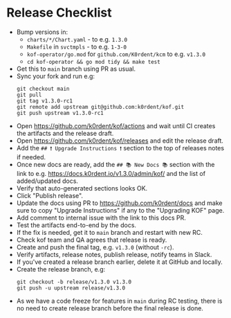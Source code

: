 # Release Checklist

* Bump versions in:
  * `charts/*/Chart.yaml` - to e.g. `1.3.0`
  * `Makefile` in `svctmpls` - to e.g. `1-3-0`
  * `kof-operator/go.mod` for `github.com/K0rdent/kcm` to e.g. `v1.3.0`
  * `cd kof-operator && go mod tidy && make test`
* Get this to `main` branch using PR as usual.
* Sync your fork and run e.g:
  ```
  git checkout main
  git pull
  git tag v1.3.0-rc1
  git remote add upstream git@github.com:k0rdent/kof.git
  git push upstream v1.3.0-rc1
  ```
* Open https://github.com/k0rdent/kof/actions and wait
  until CI creates the artifacts and the release draft.
* Open https://github.com/k0rdent/kof/releases and edit the release draft.
* Add the `## ❗ Upgrade Instructions ❗` section to the top of releases notes if needed.
* Once new docs are ready, add the `## 📚 New Docs 📚` section
  with the link to e.g. https://docs.k0rdent.io/v1.3.0/admin/kof/
  and the list of added/updated docs.
* Verify that auto-generated sections looks OK.
* Click "Publish release".
* Update the docs using PR to https://github.com/k0rdent/docs
  and make sure to copy "Upgrade Instructions" if any to the "Upgrading KOF" page.
* Add comment to internal issue with the link to this docs PR.
* Test the artifacts end-to-end by the docs.
* If the fix is needed, get it to `main` branch and restart with new RC.
* Check kof team and QA agrees that release is ready.
* Create and push the final tag, e.g. `v1.3.0` (without `-rc`).
* Verify artifacts, release notes, publish release, notify teams in Slack.
* If you've created a release branch earlier, delete it at GitHub and locally.
* Create the release branch, e.g:
  ```
  git checkout -b release/v1.3.0 v1.3.0
  git push -u upstream release/v1.3.0
  ```
* As we have a code freeze for features in `main` during RC testing,
  there is no need to create release branch before the final release is done.
